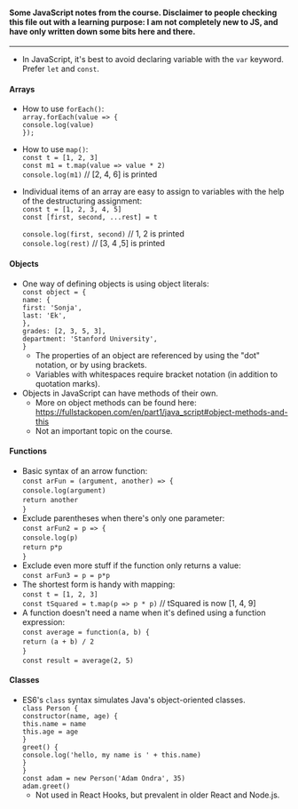 #### Some JavaScript notes from the course. Disclaimer to people checking this file out with a learning purpose: I am not completely new to JS, and have only written down some bits here and there.
---

- In JavaScript, it's best to avoid declaring variable with the `var` keyword. Prefer `let` and `const`.

#### Arrays
- How to use `forEach()`: <br>
  `array.forEach(value => {`<br>
    `console.log(value)`<br>
  `});`
- How to use `map()`:<br>
  `const t = [1, 2, 3]`<br>
  `const m1 = t.map(value => value * 2)`<br>
  `console.log(m1)`   // [2, 4, 6] is printed
- Individual items of an array are easy to assign to variables with the help of the destructuring assignment:<br>
  `const t = [1, 2, 3, 4, 5]`<br>
  `const [first, second, ...rest] = t`<br>

  `console.log(first, second)`  // 1, 2 is printed<br>
  `console.log(rest)`          // [3, 4 ,5] is printed

#### Objects
- One way of defining objects is using object literals:<br>
  `const object = {`<br>
    `name: {`<br>
      `first: 'Sonja',`<br>
      `last: 'Ek',`<br>
    `},`<br>
    `grades: [2, 3, 5, 3],`<br>
    `department: 'Stanford University',`<br>
  `}`<br>
  - The properties of an object are referenced by using the "dot" notation, or by using brackets.
  - Variables with whitespaces require bracket notation (in addition to quotation marks).
- Objects in JavaScript can have methods of their own.
  - More on object methods can be found here: https://fullstackopen.com/en/part1/java_script#object-methods-and-this
  - Not an important topic on the course.

#### Functions
- Basic syntax of an arrow function:<br>
  `const arFun = (argument, another) => {`<br>
    `console.log(argument)`<br>
    `return another`<br>
  `}`<br>
- Exclude parentheses when there's only one parameter:<br>
  `const arFun2 = p => {`<br>
    `console.log(p)`<br>
    `return p*p`<br>
  `}`<br>
- Exclude even more stuff if the function only returns a value:<br>
  `const arFun3 = p = p*p`<br>
- The shortest form is handy with mapping:<br>
  `const t = [1, 2, 3]`<br>
  `const tSquared = t.map(p => p * p)`  // tSquared is now [1, 4, 9]<br>
- A function doesn't need a name when it's defined using a function expression:<br>
  `const average = function(a, b) {`<br>
    `return (a + b) / 2`<br>
  `}`<br>
  `const result = average(2, 5)`<br>
  
#### Classes
- ES6's `class` syntax simulates Java's object-oriented classes.<br>
  `class Person {`<br>
    `constructor(name, age) {`<br>
      `this.name = name`<br>
      `this.age = age`<br>
    `}`<br>
    `greet() {`<br>
      `console.log('hello, my name is ' + this.name)`<br>
    `}`<br>
  `}`<br>
  `const adam = new Person('Adam Ondra', 35)`<br>
  `adam.greet()`
  - Not used in React Hooks, but prevalent in older React and Node.js.
